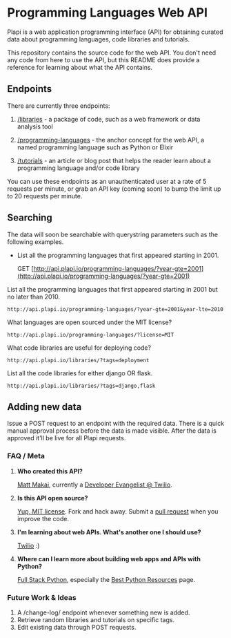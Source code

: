 # Programming Languages Web API
Plapi is a web application programming interface (API) for obtaining 
curated data about programming languages, code libraries and tutorials. 

This repository contains the source code for the web API. You don't
need any code from here to use the API, but this README does provide a 
reference for learning about what the API contains.


## Endpoints
There are currently three endpoints:

1. [/libraries](http://api.plapi.io/libraries/) - a package of code,
   such as a web framework or data analysis tool

1. [/programming-languages](http://api.plapi.io/programming-languages/) -
   the anchor concept for the web API, a named programming language such
   as Python or Elixir

1. [/tutorials](http://api.plapi.io/tutorials/) - an article or blog post
   that helps the reader learn about a programming language and/or code
   library


You can use these endpoints as an unauthenticated user at a rate of 5 
requests per minute, or grab an API key (coming soon) to bump the limit up 
to 20 requests per minute.


## Searching
The data will soon be searchable with querystring parameters such as the
following examples.

* List all the programming languages that first appeared starting in 2001.

  GET [http://api.plapi.io/programming-languages/?year-gte=2001](http://api.plapi.io/programming-languages/?year-gte=2001)


List all the programming languages that first appeared starting in 2001
but no later than 2010.

    http://api.plapi.io/programming-languages/?year-gte=2001&year-lte=2010


What languages are open sourced under the MIT license?

    http://api.plapi.io/programming-languages/?license=MIT


What code libraries are useful for deploying code?

    http://api.plapi.io/libraries/?tags=deployment


List all the code libraries for either django OR flask.

    http://api.plapi.io/libraries/?tags=django,flask


## Adding new data
Issue a POST request to an endpoint with the required data. There is a
quick manual approval process before the data is made visible. After the 
data is approved it'll be live for all Plapi requests.


### FAQ / Meta
1. **Who created this API?**

    [Matt Makai](http://www.mattmakai.com/), currently a 
    [Developer Evangelist @ Twilio](https://www.twilio.com/blog/2014/02/introducing-developer-evangelist-matt-makai.html).


1. **Is this API open source?**

    [Yup, MIT license](https://github.com/makaimc/plapi/LICENSE). Fork and 
    hack away. Submit a 
    [pull request](https://github.com/makaimc/plapi/pulls) when you improve
    the code.


1. **I'm learning about web APIs. What's another one I should use?**

    [Twilio](https://twilio.com/api) :)


1. **Where can I learn more about building web apps and APIs with Python?**

    [Full Stack Python](https://www.fullstackpython.com), especially the
    [Best Python Resources](https://www.fullstackpython.com/best-python-resources.html)
    page.


### Future Work & Ideas
1. A /change-log/ endpoint whenever something new is added.
1. Retrieve random libraries and tutorials on specific tags.
1. Edit existing data through POST requests.

